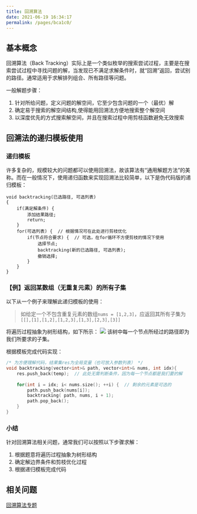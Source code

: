 ```yaml
---
title: 回溯算法
date: 2021-06-19 16:34:17
permalink: /pages/bca1c0/
---
```


## 基本概念
回溯算法（Back Tracking）实际上是一个类似枚举的搜索尝试过程，主要是在搜索尝试过程中寻找问题的解，当发现已不满足求解条件时，就“回溯”返回，尝试别的路径。通常适用于求解排列组合、所有路径等问题。

一般解题步骤：
1. 针对所给问题，定义问题的解空间，它至少包含问题的一个（最优）解
2. 确定易于搜索的解空间结构,使得能用回溯法方便地搜索整个解空间
3. 以深度优先的方式搜索解空间，并且在搜索过程中用剪枝函数避免无效搜索

## 回溯法的递归模板使用
### 递归模板
许多复杂的，规模较大的问题都可以使用回溯法，故该算法有“通用解题方法”的美称。而在一般情况下，使用递归函数来实现回溯法比较简单，以下是伪代码版的递归模板：
```
void backtracking(已选路径, 可选列表)
{
    if(满足解条件) {
        添加结果路径;
        return;
    }
    for(可选列表) {  // 根据情况可在此处进行剪枝优化
        if(节点符合要求) {  // 可选，在for循环不方便剪枝的情况下使用
            选择节点;
            backtracking(新的已选路径, 可选列表);
            撤销选择;
        }
    }
}
```
### 【例】返回某数组（无重复元素）的所有子集
以下从一个例子来理解此递归模板的使用：
>如给定一个不包含重复元素的数组`nums = [1,2,3]`，应返回其所有子集为`[[],[1],[1,2],[1,2,3],[1,3],[2,3],[3]]`

将遍历过程抽象为树形结构，如下所示：
![](https://gitee.com/einsier/pics-bed/raw/master/pics/2021‎0‎6‎‎20‎‏‎145142.jpg)
该树中每一个节点所经过的路径即为我们所要求的子集。

根据模板完成代码实现：
```cpp
/* 为方便理解代码，结果集res为全局变量（也可放入参数列表） */
void backtracking(vector<int>& path, vector<int>& nums, int idx){
    res.push_back(temp);  // 此处无需判断条件，因为每一个节点都是我们要的解
    
    for(int i = idx; i< nums.size(); ++i) {  // 剩余的元素是可选的
        path.push_back(nums[i]);
        backtracking( path, nums, i + 1);
        path.pop_back();
    }
}
```

### 小结
针对回溯算法相关问题，通常我们可以按照以下步骤求解：
1. 根据题意将遍历过程抽象为树形结构
2. 确定解边界条件和剪枝优化过程
3. 根据递归模板完成代码

## 相关问题
[回溯算法专题](/pages/fde77d/)